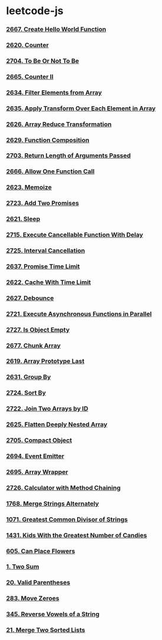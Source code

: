 ﻿# leetcode-js
### [2667. Create Hello World Function](./2667-create-helo-world-function.js)
### [2620. Counter](./2620-counter.js)
### [2704. To Be Or Not To Be](./2704-to-be-or-not-to-be.js)
### [2665. Counter II](./2665-counter-ii.js)
### [2634. Filter Elements from Array](./2634-filter-elements-from-array.js)
### [2635. Apply Transform Over Each Element in Array](./2635-apply-transform-over-each-element-in-array.js)
### [2626. Array Reduce Transformation](./2626-array-reduce-transformation.js)
### [2629. Function Composition](./2629-function-composition.js)
### [2703. Return Length of Arguments Passed](./2703-return-length-of-arguments-passed.js)
### [2666. Allow One Function Call](./2666-allow-one-function-call.js)
### [2623. Memoize](./2623-memoize.js)
### [2723. Add Two Promises](./2723-add-two-promises.js)
### [2621. Sleep](./2621-sleep.js)
### [2715. Execute Cancellable Function With Delay](./2715-execute-cancellable-function-with-delay.js)
### [2725. Interval Cancellation](./2725-interval-cancellation.js)
### [2637. Promise Time Limit](./2637-promise-time-limit.js)
### [2622. Cache With Time Limit](./2622-cache-with-time-limit.js)
### [2627. Debounce](./2627-debounce.js)
### [2721. Execute Asynchronous Functions in Parallel](./2721-execute-asynchronous-functions-in-parallel.js)
### [2727. Is Object Empty](./2727-is-object-empty.js)
### [2677. Chunk Array](./2677-chunk-array.js)
### [2619. Array Prototype Last](./2619-array-prototype-last.js)
### [2631. Group By](./2631-group-by.js)
### [2724. Sort By](./2724-sort-by.js)
### [2722. Join Two Arrays by ID](./2722-join-two-arrays-by-id.js)
### [2625. Flatten Deeply Nested Array](./2625-flatten-deeply-nested-array.js)
### [2705. Compact Object](./2705-compact-object.js)
### [2694. Event Emitter](./2694-event-emitter.js)
### [2695. Array Wrapper](./2695-array-wrapper.js)
### [2726. Calculator with Method Chaining](./2726-calculator-with-method-chaining.js)
### [1768. Merge Strings Alternately](./1768-merge-strings-alternately.js)
### [1071. Greatest Common Divisor of Strings](./1071-greatest-common-divisor-of-strings.js)
### [1431. Kids With the Greatest Number of Candies](./1431-kids-with-the-greatest-number-of-candies.js)
### [605. Can Place Flowers](./605-can-place-flowers.js)
### [1. Two Sum](./1-two-sum.js)
### [20. Valid Parentheses](./20-valid-parentheses.js)
### [283. Move Zeroes](./283-move-zeroes.js)
### [345. Reverse Vowels of a String](./345-reverse-vowels-of-a-string.js)
### [21. Merge Two Sorted Lists](./21-merge-two-sorted-lists.js)